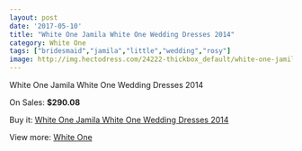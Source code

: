 ```yaml
---
layout: post
date: '2017-05-10'
title: "White One Jamila White One Wedding Dresses 2014"
category: White One
tags: ["bridesmaid","jamila","little","wedding","rosy"]
image: http://img.hectodress.com/24222-thickbox_default/white-one-jamila-white-one-wedding-dresses-2014.jpg
---
```

White One Jamila White One Wedding Dresses 2014

On Sales: **$290.08**
<a href="https://www.hectodress.com/white-one/11162-white-one-jamila-white-one-wedding-dresses-2014.html"><amp-img layout="responsive" width="600" height="600" src="//img.hectodress.com/24222-thickbox_default/white-one-jamila-white-one-wedding-dresses-2014.jpg" alt="White One Jamila White One Wedding Dresses 2014 0" /></a>
<a href="https://www.hectodress.com/white-one/11162-white-one-jamila-white-one-wedding-dresses-2014.html"><amp-img layout="responsive" width="600" height="600" src="//img.hectodress.com/24224-thickbox_default/white-one-jamila-white-one-wedding-dresses-2014.jpg" alt="White One Jamila White One Wedding Dresses 2014 1" /></a>
<a href="https://www.hectodress.com/white-one/11162-white-one-jamila-white-one-wedding-dresses-2014.html"><amp-img layout="responsive" width="600" height="600" src="//img.hectodress.com/24223-thickbox_default/white-one-jamila-white-one-wedding-dresses-2014.jpg" alt="White One Jamila White One Wedding Dresses 2014 2" /></a>

Buy it: [White One Jamila White One Wedding Dresses 2014](https://www.hectodress.com/white-one/11162-white-one-jamila-white-one-wedding-dresses-2014.html "White One Jamila White One Wedding Dresses 2014")

View more: [White One](https://www.hectodress.com/177-white-one "White One")